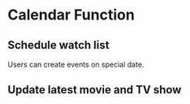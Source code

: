 # Calendar Function
## Schedule watch list
Users can create events on special date.
## Update latest movie and TV show
